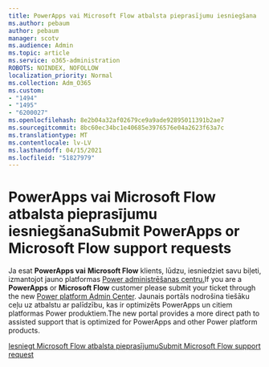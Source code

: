 ```yaml
---
title: PowerApps vai Microsoft Flow atbalsta pieprasījumu iesniegšana
ms.author: pebaum
author: pebaum
manager: scotv
ms.audience: Admin
ms.topic: article
ms.service: o365-administration
ROBOTS: NOINDEX, NOFOLLOW
localization_priority: Normal
ms.collection: Adm_O365
ms.custom:
- "1494"
- "1495"
- "6200027"
ms.openlocfilehash: 8e2b04a32af02679ce9a9ade92895011391b2ae7
ms.sourcegitcommit: 8bc60ec34bc1e40685e3976576e04a2623f63a7c
ms.translationtype: MT
ms.contentlocale: lv-LV
ms.lasthandoff: 04/15/2021
ms.locfileid: "51827979"
---
```

# <a name="submit-powerapps-or-microsoft-flow-support-requests"></a><span data-ttu-id="55f8f-102">PowerApps vai Microsoft Flow atbalsta pieprasījumu iesniegšana</span><span class="sxs-lookup"><span data-stu-id="55f8f-102">Submit PowerApps or Microsoft Flow support requests</span></span>

<span data-ttu-id="55f8f-103">Ja esat **PowerApps vai** **Microsoft Flow** klients, lūdzu, iesniedziet savu biļeti, izmantojot jauno platformas [Power administrēšanas centru.](https://admin.powerplatform.microsoft.com/support?newTicket&product=15819)</span><span class="sxs-lookup"><span data-stu-id="55f8f-103">If you are a **PowerApps** or **Microsoft Flow** customer please submit your ticket through the new [Power platform Admin Center](https://admin.powerplatform.microsoft.com/support?newTicket&product=15819).</span></span> <span data-ttu-id="55f8f-104">Jaunais portāls nodrošina tiešāku ceļu uz atbalstu ar palīdzību, kas ir optimizēts PowerApps un citiem platformas Power produktiem.</span><span class="sxs-lookup"><span data-stu-id="55f8f-104">The new portal provides a more direct path to assisted support that is optimized for PowerApps and other Power platform products.</span></span>

[<span data-ttu-id="55f8f-105">Iesniegt Microsoft Flow atbalsta pieprasījumu</span><span class="sxs-lookup"><span data-stu-id="55f8f-105">Submit Microsoft Flow support request</span></span>](https://admin.powerplatform.microsoft.com/support?newTicket&product=Flow)